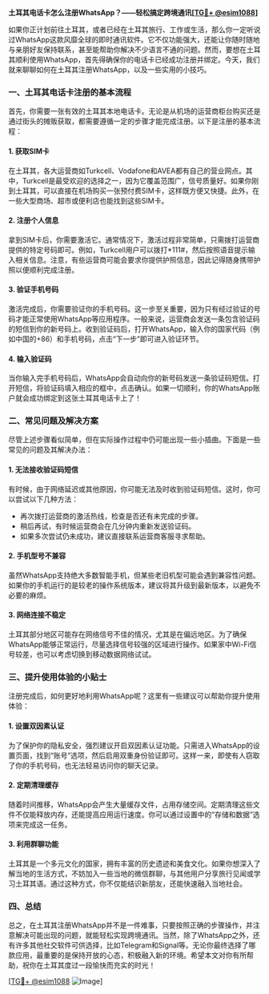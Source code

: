 **土耳其电话卡怎么注册WhatsApp？——轻松搞定跨境通讯[[TG💪+ @esim1088](https://t.me/s/esim1088)]**

如果你正计划前往土耳其，或者已经在土耳其旅行、工作或生活，那么你一定听说过WhatsApp这款风靡全球的即时通讯软件。它不仅功能强大，还能让你随时随地与亲朋好友保持联系，甚至能帮助你解决不少语言不通的问题。然而，要想在土耳其顺利使用WhatsApp，首先得确保你的电话卡已经成功注册并绑定。今天，我们就来聊聊如何在土耳其注册WhatsApp，以及一些实用的小技巧。

### **一、土耳其电话卡注册的基本流程**

首先，你需要一张有效的土耳其本地电话卡。无论是从机场的运营商柜台购买还是通过街头的摊贩获取，都需要遵循一定的步骤才能完成注册。以下是注册的基本流程：

#### **1. 获取SIM卡**
在土耳其，各大运营商如Turkcell、Vodafone和AVEA都有自己的营业网点。其中，Turkcell是最受欢迎的选择之一，因为它覆盖范围广，信号质量好。如果你刚到土耳其，可以直接在机场购买一张预付费SIM卡，这样既方便又快捷。此外，在一些大型商场、超市或便利店也能找到这些SIM卡。

#### **2. 注册个人信息**
拿到SIM卡后，你需要激活它。通常情况下，激活过程非常简单，只需拨打运营商提供的特定号码即可。例如，Turkcell用户可以拨打*111#，然后按照语音提示输入相关信息。注意，有些运营商可能会要求你提供护照信息，因此记得随身携带护照以便顺利完成注册。

#### **3. 验证手机号码**
激活完成后，你需要验证你的手机号码。这一步至关重要，因为只有经过验证的号码才能正常使用WhatsApp等应用程序。一般来说，运营商会发送一条包含验证码的短信到你的新号码上。收到验证码后，打开WhatsApp，输入你的国家代码（例如中国的+86）和手机号码，点击“下一步”即可进入验证环节。

#### **4. 输入验证码**
当你输入完手机号码后，WhatsApp会自动向你的新号码发送一条验证码短信。打开短信，将验证码填入相应的框中，点击确认。如果一切顺利，你的WhatsApp账户就会成功绑定到这张土耳其电话卡上了！

### **二、常见问题及解决方案**

尽管上述步骤看似简单，但在实际操作过程中仍可能出现一些小插曲。下面是一些常见的问题及其解决办法：

#### **1. 无法接收验证码短信**
有时候，由于网络延迟或其他原因，你可能无法及时收到验证码短信。这时，你可以尝试以下几种方法：
- 再次拨打运营商的激活热线，检查是否还有未完成的步骤。
- 稍后再试，有时候运营商会在几分钟内重新发送验证码。
- 如果多次尝试仍未成功，建议直接联系运营商客服寻求帮助。

#### **2. 手机型号不兼容**
虽然WhatsApp支持绝大多数智能手机，但某些老旧机型可能会遇到兼容性问题。如果你的手机运行的是较老的操作系统版本，建议将其升级到最新版本，以避免不必要的麻烦。

#### **3. 网络连接不稳定**
土耳其部分地区可能存在网络信号不佳的情况，尤其是在偏远地区。为了确保WhatsApp能够正常运行，尽量选择信号较强的区域进行操作。如果家中Wi-Fi信号较差，也可以考虑切换到移动数据网络试试。

### **三、提升使用体验的小贴士**

注册完成后，如何更好地利用WhatsApp呢？这里有一些建议可以帮助你提升使用体验：

#### **1. 设置双因素认证**
为了保护你的隐私安全，强烈建议开启双因素认证功能。只需进入WhatsApp的设置页面，找到“账号”选项，然后启用双重身份验证即可。这样一来，即使有人窃取了你的手机号码，也无法轻易访问你的聊天记录。

#### **2. 定期清理缓存**
随着时间推移，WhatsApp会产生大量缓存文件，占用存储空间。定期清理这些文件不仅能释放内存，还能提高应用运行速度。你可以通过设置中的“存储和数据”选项来完成这一任务。

#### **3. 利用群聊功能**
土耳其是一个多元文化的国家，拥有丰富的历史遗迹和美食文化。如果你想深入了解当地的生活方式，不妨加入一些当地的微信群聊，与其他用户分享旅行见闻或学习土耳其语。通过这种方式，你不仅能结识新朋友，还能快速融入当地社会。

### **四、总结**

总之，在土耳其注册WhatsApp并不是一件难事，只要按照正确的步骤操作，并注意解决可能出现的问题，就能轻松实现跨境通讯。当然，除了WhatsApp之外，还有许多其他社交软件可供选择，比如Telegram和Signal等。无论你最终选择了哪款应用，最重要的是保持开放的心态，积极融入新的环境。希望本文对你有所帮助，祝你在土耳其度过一段愉快而充实的时光！

[[TG💪+ @esim1088](https://t.me/s/esim1088) ![Image](https://i.postimg.cc/4NQfJmqS/Snipaste-2025-05-13-00-14-12.png)]